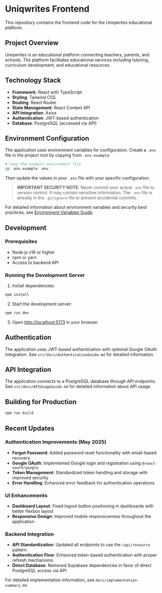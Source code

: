 # Uniqwrites Frontend

This repository contains the frontend code for the Uniqwrites educational platform.

## Project Overview

Uniqwrites is an educational platform connecting teachers, parents, and schools. The platform facilitates educational services including tutoring, curriculum development, and educational resources.

## Technology Stack

- **Framework**: React with TypeScript
- **Styling**: Tailwind CSS
- **Routing**: React Router
- **State Management**: React Context API
- **API Integration**: Axios
- **Authentication**: JWT-based authentication
- **Database**: PostgreSQL (accessed via API)

## Environment Configuration

The application uses environment variables for configuration. Create a `.env` file in the project root by copying from `.env.example`:

```bash
# Copy the example environment file
cp .env.example .env
```

Then update the values in your `.env` file with your specific configuration.

> **IMPORTANT SECURITY NOTE**: Never commit your actual `.env` file to version control. It may contain sensitive information. The `.env` file is already in the `.gitignore` file to prevent accidental commits.

For detailed information about environment variables and security best practices, see [Environment Variables Guide](./docs/environment-variables.md).

## Development

### Prerequisites

- Node.js v16 or higher
- npm or yarn
- Access to backend API

### Running the Development Server

1. Install dependencies:
```bash
npm install
```

2. Start the development server:
```bash
npm run dev
```

3. Open [http://localhost:5173](http://localhost:5173) in your browser.

## Authentication

The application uses JWT-based authentication with optional Google OAuth integration. See `src/docs/AuthenticationGuide.md` for detailed information.

## API Integration

The application connects to a PostgreSQL database through API endpoints. See `src/docs/APIUsageGuide.md` for detailed information about API usage.

## Building for Production

```bash
npm run build
```

## Recent Updates

### Authentication Improvements (May 2025)

- **Forgot Password**: Added password reset functionality with email-based recovery
- **Google OAuth**: Implemented Google login and registration using `@react-oauth/google`
- **Token Management**: Standardized token handling and storage with improved security
- **Error Handling**: Enhanced error feedback for authentication operations

### UI Enhancements

- **Dashboard Layout**: Fixed logout button positioning in dashboards with better flexbox layout
- **Responsive Design**: Improved mobile responsiveness throughout the application

### Backend Integration

- **API Standardization**: Updated all endpoints to use the `/api/resource` pattern
- **Authentication Flow**: Enhanced token-based authentication with proper refresh mechanisms
- **Direct Database**: Removed Supabase dependencies in favor of direct PostgreSQL access via API

For detailed implementation information, see `docs/implementation-summary.md`.

